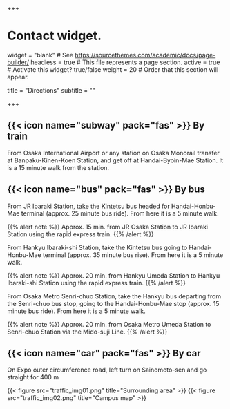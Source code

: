 +++
# Contact widget.
widget = "blank"  # See https://sourcethemes.com/academic/docs/page-builder/
headless = true  # This file represents a page section.
active = true  # Activate this widget? true/false
weight =  20 # Order that this section will appear.

title = "Directions"
subtitle = ""

+++

## {{< icon name="subway" pack="fas" >}} By train

From Osaka International Airport or any station on Osaka Monorail transfer at Banpaku-Kinen-Koen Station, and get off at Handai-Byoin-Mae Station. It is a 15 minute walk from the station.

## {{< icon name="bus" pack="fas" >}} By bus

From JR Ibaraki Station, take the Kintetsu bus headed for Handai-Honbu-Mae terminal (approx. 25 minute bus ride). From here it is a 5 minute walk. 

{{% alert note %}}
Approx. 15 min. from JR Osaka Station to JR Ibaraki Station using the rapid express train.
{{% /alert %}}

From Hankyu Ibaraki-shi Station, take the Kintetsu bus going to Handai-Honbu-Mae terminal (approx. 35 minute bus rise). From here it is a 5 minute walk.

{{% alert note %}}
Approx. 20 min. from Hankyu Umeda Station to Hankyu Ibaraki-shi Station using the rapid express train.
{{% /alert %}}

From Osaka Metro Senri-chuo Station, take the Hankyu bus departing from the Senri-chuo bus stop, going to the Handai-Honbu-Mae stop (approx. 15 minute bus ride). From here it is a 5 minute walk. 

{{% alert note %}}
Approx. 20 min. from Osaka Metro Umeda Station to Senri-chuo Station via the Mido-suji Line.
{{% /alert %}}

## {{< icon name="car" pack="fas" >}} By car

On Expo outer circumference road, left turn on Sainomoto-sen and go straight for 400 m

{{< figure src="traffic_img01.png" title="Surrounding area" >}} {{< figure src="traffic_img02.png" title="Campus map" >}} 